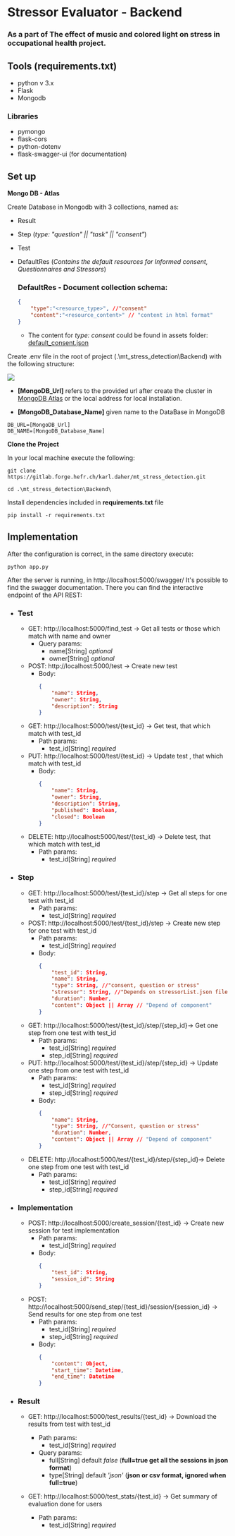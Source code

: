 # Stressor Evaluator - Backend

### As a part of **The effect of music and colored light on stress in occupational health** project.


## Tools (requirements.txt)
- python v 3.x 
- Flask
- Mongodb
### Libraries
- pymongo
- flask-cors
- python-dotenv
- flask-swagger-ui (for documentation)

## Set up

__Mongo DB - Atlas__

Create Database in Mongodb with 3 collections, named as:
- Result
- Step (*type: "question" || "task" || "consent"*)
- Test
- DefaultRes (*Contains the default resources for Informed consent, Questionnaires and Stressors*)

    ### DefaultRes - Document collection schema:
    ```json
    {
        "type":"<resource_type>", //"consent"
        "content":"<resource_content>" // "content in html format"
    }
    ```

    - The content for *type: consent* could be found in assets folder:  [default_consent.json](./assets/default_consent.json)


Create .env file in the root of project (.\mt_stress_detection\Backend\) with the following structure:

![](../Readme_Assets/folder.png)

- **[MongoDB_Url]** refers to the provided url after create the cluster in [MongoDB Atlas](https://www.mongodb.com/) or the local address for local installation.

- __[MongoDB_Database_Name]__ given name to the DataBase in MongoDB 
```
DB_URL=[MongoDB_Url]
DB_NAME=[MongoDB_Database_Name]
```

__Clone the Project__

In your local machine execute the following: 

    git clone https://gitlab.forge.hefr.ch/karl.daher/mt_stress_detection.git

    cd .\mt_stress_detection\Backend\

Install dependencies included in __requirements.txt__ file

    pip install -r requirements.txt

## Implementation

After the configuration is correct, in the same directory execute:

    python app.py

After the server is running, in http://localhost:5000/swagger/ It's possible to find the swagger documentation. There you can find the interactive endpoint of the API REST:

- ### Test
    - GET: http://localhost:5000/find_test -> Get all tests or those which match with name and owner
        - Query params: 
            - name[String] *optional*
            - owner[String] *optional*
    - POST: http://localhost:5000/test -> Create new test
        - Body: 
            ```json
            {
                "name": String,
                "owner": String,
                "description": String
            }
            ```
    - GET: http://localhost:5000/test/{test_id} -> Get test, that which match with test_id
        - Path params: 
            - test_id[String] *required*
    - PUT: http://localhost:5000/test/{test_id} -> Update test , that which match with test_id
        - Body: 
            ```json
            {
                "name": String,
                "owner": String,
                "description": String,
                "published": Boolean,
                "closed": Boolean
            }
            ```
    - DELETE: http://localhost:5000/test/{test_id} -> Delete test, that which match with test_id
        - Path params: 
            - test_id[String] *required*
- ### Step
    - GET: http://localhost:5000/test/{test_id}/step -> Get all steps for one test with test_id
        - Path params: 
            - test_id[String] *required*
    - POST: http://localhost:5000/test/{test_id}/step -> Create new step for one test with test_id
        - Path params: 
            - test_id[String] *required*
        - Body: 
            ```json
            {
                "test_id": String,
                "name": String,
                "type": String, //"consent, question or stress"
                "stressor": String, //"Depends on stressorList.json file found in assets of the Front-end section"
                "duration": Number,
                "content": Object || Array // "Depend of component"
            }
            ```
    - GET: http://localhost:5000/test/{test_id}/step/{step_id}-> Get one step from one test with test_id
        - Path params: 
            - test_id[String] *required*
            - step_id[String] *required*
    - PUT: http://localhost:5000/test/{test_id}/step/{step_id} -> Update one step from one test with test_id
        - Path params: 
            - test_id[String] *required*
            - step_id[String] *required*
        - Body: 
            ```json
            {
                "name": String,
                "type": String, //"Consent, question or stress"
                "duration": Number,
                "content": Object || Array // "Depend of component"
            }
            ```
    - DELETE: http://localhost:5000/test/{test_id}/step/{step_id}-> Delete one step from one test with test_id
        - Path params: 
            - test_id[String] *required*
            - step_id[String] *required*
- ### Implementation
    - POST: http://localhost:5000/create_session/{test_id} -> Create new session for test implementation
        - Path params: 
            - test_id[String] *required*
        - Body: 
            ```json
            {
                "test_id": String,
                "session_id": String
            }
            ```
    - POST: http://localhost:5000/send_step/{test_id}/session/{session_id} -> Send results for one step from one test
        - Path params: 
            - test_id[String] *required*
            - step_id[String] *required*
        - Body: 
            ```json
            {
                "content": Object,
                "start_time": Datetime,
                "end_time": Datetime
            }
            ```
 - ### Result
    - GET: http://localhost:5000/test_results/{test_id} -> Download the results from test with test_id
        - Path params: 
            - test_id[String] *required*
        - Query params: 
            - full[String] default *false* (**full=true get all the sessions in json format**)
            - type[String] default *'json'* (**json or csv format, ignored when full=true**)
        
    - GET: http://localhost:5000/test_stats/{test_id} -> Get summary of evaluation done for users
        - Path params: 
            - test_id[String] *required*   